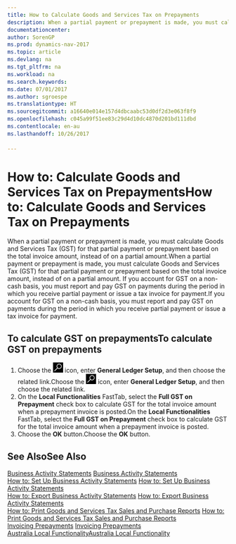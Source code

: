 ```yaml
---
title: How to Calculate Goods and Services Tax on Prepayments
description: When a partial payment or prepayment is made, you must calculate Goods and Services Tax (GST) for that partial payment or prepayment based on the total invoice amount, instead of on a partial amount. If you account for GST on a non-cash basis, you must report and pay GST on payments during the period in which you receive partial payment or issue a tax invoice for payment.
documentationcenter: 
author: SorenGP
ms.prod: dynamics-nav-2017
ms.topic: article
ms.devlang: na
ms.tgt_pltfrm: na
ms.workload: na
ms.search.keywords: 
ms.date: 07/01/2017
ms.author: sgroespe
ms.translationtype: HT
ms.sourcegitcommit: a16640e014e157d4dbcaabc53d0df2d3e063f8f9
ms.openlocfilehash: c045a99f51ee83c29d4d10dc4870d201bd111dbd
ms.contentlocale: en-au
ms.lasthandoff: 10/26/2017

---
```

# <a name="how-to-calculate-goods-and-services-tax-on-prepayments"></a><span data-ttu-id="e476a-104">How to: Calculate Goods and Services Tax on Prepayments</span><span class="sxs-lookup"><span data-stu-id="e476a-104">How to: Calculate Goods and Services Tax on Prepayments</span></span>
<span data-ttu-id="e476a-105">When a partial payment or prepayment is made, you must calculate Goods and Services Tax (GST) for that partial payment or prepayment based on the total invoice amount, instead of on a partial amount.</span><span class="sxs-lookup"><span data-stu-id="e476a-105">When a partial payment or prepayment is made, you must calculate Goods and Services Tax (GST) for that partial payment or prepayment based on the total invoice amount, instead of on a partial amount.</span></span> <span data-ttu-id="e476a-106">If you account for GST on a non-cash basis, you must report and pay GST on payments during the period in which you receive partial payment or issue a tax invoice for payment.</span><span class="sxs-lookup"><span data-stu-id="e476a-106">If you account for GST on a non-cash basis, you must report and pay GST on payments during the period in which you receive partial payment or issue a tax invoice for payment.</span></span>  

## <a name="to-calculate-gst-on-prepayments"></a><span data-ttu-id="e476a-107">To calculate GST on prepayments</span><span class="sxs-lookup"><span data-stu-id="e476a-107">To calculate GST on prepayments</span></span>  

1. <span data-ttu-id="e476a-108">Choose the ![Search for Page or Report](../../media/ui-search/search_small.png "Search for Page or Report icon") icon, enter **General Ledger Setup**, and then choose the related link.</span><span class="sxs-lookup"><span data-stu-id="e476a-108">Choose the ![Search for Page or Report](../../media/ui-search/search_small.png "Search for Page or Report icon") icon, enter **General Ledger Setup**, and then choose the related link.</span></span>  
2. <span data-ttu-id="e476a-109">On the **Local Functionalities** FastTab, select the **Full GST on Prepayment** check box to calculate GST for the total invoice amount when a prepayment invoice is posted.</span><span class="sxs-lookup"><span data-stu-id="e476a-109">On the **Local Functionalities** FastTab, select the **Full GST on Prepayment** check box to calculate GST for the total invoice amount when a prepayment invoice is posted.</span></span>  
3. <span data-ttu-id="e476a-110">Choose the **OK** button.</span><span class="sxs-lookup"><span data-stu-id="e476a-110">Choose the **OK** button.</span></span>  

## <a name="see-also"></a><span data-ttu-id="e476a-111">See Also</span><span class="sxs-lookup"><span data-stu-id="e476a-111">See Also</span></span>  
 <span data-ttu-id="e476a-112">[Business Activity Statements](business-activity-statements.md) </span><span class="sxs-lookup"><span data-stu-id="e476a-112">[Business Activity Statements](business-activity-statements.md) </span></span>  
 <span data-ttu-id="e476a-113">[How to: Set Up Business Activity Statements](how-to-set-up-business-activity-statements.md) </span><span class="sxs-lookup"><span data-stu-id="e476a-113">[How to: Set Up Business Activity Statements](how-to-set-up-business-activity-statements.md) </span></span>  
 <span data-ttu-id="e476a-114">[How to: Export Business Activity Statements](how-to-export-business-activity-statements.md) </span><span class="sxs-lookup"><span data-stu-id="e476a-114">[How to: Export Business Activity Statements](how-to-export-business-activity-statements.md) </span></span>  
 <span data-ttu-id="e476a-115">[How to: Print Goods and Services Tax Sales and Purchase Reports](how-to-print-goods-and-services-tax-sales-and-purchase-reports.md) </span><span class="sxs-lookup"><span data-stu-id="e476a-115">[How to: Print Goods and Services Tax Sales and Purchase Reports](how-to-print-goods-and-services-tax-sales-and-purchase-reports.md) </span></span>  
 <span data-ttu-id="e476a-116">[Invoicing Prepayments](../../finance-invoice-prepayments.md) </span><span class="sxs-lookup"><span data-stu-id="e476a-116">[Invoicing Prepayments](../../finance-invoice-prepayments.md) </span></span>  
 [<span data-ttu-id="e476a-117">Australia Local Functionality</span><span class="sxs-lookup"><span data-stu-id="e476a-117">Australia Local Functionality</span></span>](australia-local-functionality.md)


